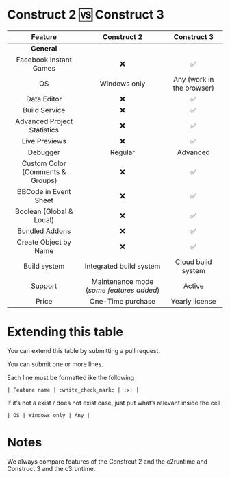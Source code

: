 # Construct 2 :vs: Construct 3

| Feature | Construct 2 | Construct 3 |
|:-------:|:-----------:|:-----------:|
| __**General**__ |  |  |
| Facebook Instant Games | :x: | :white_check_mark: |
| OS | Windows only | Any (work in the browser) |
| Data Editor | :x: | :white_check_mark: |
| Build Service | :x: | :white_check_mark: |
| Advanced Project Statistics | :x: | :white_check_mark: |
| Live Previews | :x: | :white_check_mark: |
| Debugger | Regular | Advanced |
| Custom Color (Comments & Groups) | :x: | :white_check_mark: |
| BBCode in Event Sheet | :x: | :white_check_mark: |
| Boolean (Global & Local) | :x: | :white_check_mark: |
| Bundled Addons | :x: | :white_check_mark: |
| Create Object by Name | :x: | :white_check_mark: |
| Build system | Integrated build system | Cloud build system |
| Support | Maintenance mode (*some features added*) | Active |
| Price | One-Time purchase | Yearly license |

# Extending this table
You can extend this table by submitting a pull request.

You can submit one or more lines.

Each line must be formatted ike the following

```
| Feature name | :white_check_mark: | :x: |
```

If it’s not a exist / does not exist case, just put what’s relevant inside the cell

```
| OS | Windows only | Any |
```

# Notes
We always compare features of the Constrcut 2 and the c2runtime and Construct 3 and the c3runtime.
